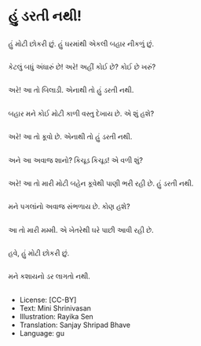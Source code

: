 # હું ડરતી નથી!

##
હું મોટી છોકરી છું. હું ઘરમાંથી એકલી બહાર નીકળું છું.

##
કેટલું બધું અંધારું છે!
અરે! અહીં કોઈ છે? કોઈ છે ખરું?

##
અરે! આ તો બિલાડી. એનાથી તો હું ડરતી નથી.

##
બહાર મને કોઈ મોટી કાળી વસ્તુ દેખાય છે. એ શું હશે?

##
અરે! આ તો કૂવો છે. એનાથી તો હું ડરતી નથી.

##
અને આ અવાજ શાનો? કિચૂડ કિચૂડ! એ વળી શું?

##
અરે! આ તો મારી મોટી બહેન કૂવેથી પાણી ભરી રહી છે. હું ડરતી નથી.

##
મને પગલાંનો અવાજ સંભળાય છે. કોણ હશે?

##
આ તો મારી મમ્મી.
એ ખેતરેથી ઘરે પાછી આવી રહી છે.

##
હવે, હું મોટી છોકરી છું.

##
મને કશાયનો ડર લાગતો નથી.

##
* License: [CC-BY]
* Text: Mini Shrinivasan
* Illustration: Rayika Sen
* Translation: Sanjay Shripad Bhave
* Language: gu
